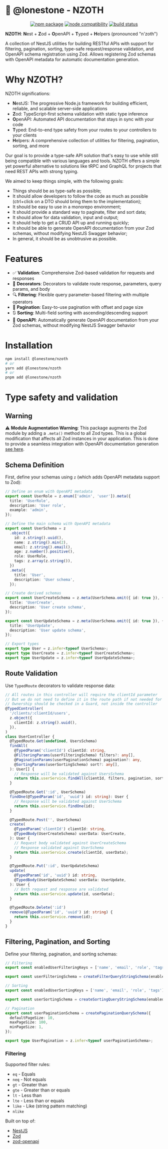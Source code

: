 # 🐙 @lonestone - NZOTH

<p align="center">
  <a href="https://npmjs.com/package/@lonestone/nzoth"><img src="https://img.shields.io/npm/v/@lonestone/nzoth.svg" alt="npm package"></a>
  <a href="https://nodejs.org/en/about/previous-releases"><img src="https://img.shields.io/node/v/@lonestone/nzoth.svg" alt="node compatibility"></a>
  <a href="https://github.com/lonestone/nzoth/actions/workflows/ci.yml"><img src="https://github.com/lonestone/nzoth/actions/workflows/ci.yml/badge.svg?branch=main" alt="build status"></a>
</p>

**NZOTH**: **N**est + **Z**od + **O**penAPI + **T**yped + **H**elpers
(pronounced "n'zoth")

A collection of NestJS utilities for building RESTful APIs with support for filtering, pagination, sorting, type-safe request/response validation, and OpenAPI schema registration using Zod. Allows registering Zod schemas with OpenAPI metadata for automatic documentation generation.

# Why NZOTH?

NZOTH significations:

- **N**estJS: The progressive Node.js framework for building efficient, reliable, and scalable server-side applications
- **Z**od: TypeScript-first schema validation with static type inference
- **O**penAPI: Automated API documentation that stays in sync with your code
- **T**yped: End-to-end type safety from your routes to your controllers to your clients
- **H**elpers: A comprehensive collection of utilities for filtering, pagination, sorting, and more

Our goal is to provide a type-safe API solution that's easy to use while still being compatible with various languages and tools. NZOTH offers a simple yet powerful alternative to solutions like tRPC and GraphQL for projects that need REST APIs with strong typing.

We aimed to keep things simple, with the following goals:

- Things should be as type-safe as possible;
- It should allow developers to follow the code as much as possible (ctrl+click on a DTO should bring them to the implementation);
- It should be easy to use in a monorepo environment;
- It should provide a standard way to paginate, filter and sort data;
- It should allow for data validation, input and output;
- It should help to get a CRUD API up and running quickly;
- It should be able to generate OpenAPI documentation from your Zod schemas, without modifying NestJS Swagger behavior;
- In general, it should be as unobtrusive as possible.

# Features

- ✅ **Validation**: Comprehensive Zod-based validation for requests and responses
- 🎯 **Decorators**: Decorators to validate route response, parameters, query params, and body
- 🔍 **Filtering**: Flexible query parameter-based filtering with multiple operators
- 📄 **Pagination**: Easy-to-use pagination with offset and page size
- 🔃 **Sorting**: Multi-field sorting with ascending/descending support
- 📄 **OpenAPI**: Automatically generate OpenAPI documentation from your Zod schemas, without modifying NestJS Swagger behavior

# Installation

```bash
npm install @lonestone/nzoth
# or
yarn add @lonestone/nzoth
# or
pnpm add @lonestone/nzoth
```

# Type safety and validation

## Warning

⚠️ **Module Augmentation Warning**: This package augments the Zod module by adding a `.meta()` method to all Zod types. This is a global modification that affects all Zod instances in your application. This is done to provide a seamless integration with OpenAPI documentation generation [see here](./packages/core/src/server.ts).

## Schema Definition

First, define your schemas using `z` (which adds OpenAPI metadata support to Zod):

```typescript
// Define an enum with OpenAPI metadata
export const UserRole = z.enum(['admin', 'user']).meta({
  title: 'UserRole',
  description: 'User role',
  example: 'admin',
});

// Define the main schema with OpenAPI metadata
export const UserSchema = z
  .object({
    id: z.string().uuid(),
    name: z.string().min(2),
    email: z.string().email(),
    age: z.number().positive(),
    role: UserRole,
    tags: z.array(z.string()),
  })
  .meta({
    title: 'User',
    description: 'User schema',
  });

// Create derived schemas
export const UserCreateSchema = z.meta(UserSchema.omit({ id: true }), {
  title: 'UserCreate',
  description: 'User create schema',
});

export const UserUpdateSchema = z.meta(UserSchema.omit({ id: true }), {
  title: 'UserUpdate',
  description: 'User update schema',
});

// Export types
export type User = z.infer<typeof UserSchema>;
export type UserCreate = z.infer<typeof UserCreateSchema>;
export type UserUpdate = z.infer<typeof UserUpdateSchema>;
```

## Route Validation

Use `TypedRoute` decorators to validate response data:

```typescript
// All routes in this controller will require the clientId parameter
// But we do not need to define it in the route path if not needed for the route logic (See put)
// Ownership should be checked in a Guard, not inside the controller
@TypedController(
  '/clients/:clientId/users',
  z.object({
    clientId: z.string().uuid(),
  }),
)
class UserController {
  @TypedRoute.Get(undefined, UsersSchema)
  findAll(
    @TypedParam('clientId') clientId: string,
    @FilteringParams(userFilteringSchema) filters?: any[],
    @PaginationParams(userPaginationSchema) pagination?: any,
    @SortingParams(userSortingSchema) sort?: any[],
  ): User[] {
    // Response will be validated against UsersSchema
    return this.userService.findAll(clientId, filters, pagination, sort);
  }

  @TypedRoute.Get(':id', UserSchema)
  findOne(@TypedParam('id', 'uuid') id: string): User {
    // Response will be validated against UserSchema
    return this.userService.findOne(id);
  }

  @TypedRoute.Post('', UserSchema)
  create(
    @TypedParam('clientId') clientId: string,
    @TypedBody(UserCreateSchema) userData: UserCreate,
  ): User {
    // Request body validated against UserCreateSchema
    // Response validated against UserSchema
    return this.userService.create(clientId, userData);
  }

  @TypedRoute.Put(':id', UserUpdateSchema)
  update(
    @TypedParam('id', 'uuid') id: string,
    @TypedBody(UserUpdateSchema) userData: UserUpdate,
  ): User {
    // Both request and response are validated
    return this.userService.update(id, userData);
  }

  @TypedRoute.Delete(':id')
  remove(@TypedParam('id', 'uuid') id: string) {
    return this.userService.remove(id);
  }
}
```

## Filtering, Pagination, and Sorting

Define your filtering, pagination, and sorting schemas:

```typescript
// Filtering
export const enabledUserFilteringKeys = ['name', 'email', 'role', 'tags'] as const;

export const userFilteringSchema = createFilterQueryStringSchema(enabledUserFilteringKeys);

// Sorting
export const enabledUserSortingKeys = ['name', 'email', 'role', 'tags'];

export const userSortingSchema = createSortingQueryStringSchema(enabledUserSortingKeys);

// Pagination
export const userPaginationSchema = createPaginationQuerySchema({
  defaultPageSize: 10,
  maxPageSize: 100,
  minPageSize: 1,
});

export type UserPagination = z.infer<typeof userPaginationSchema>;
```

### Filtering

Supported filter rules:

- `eq` - Equals
- `neq` - Not equals
- `gt` - Greater than
- `gte` - Greater than or equals
- `lt` - Less than
- `lte` - Less than or equals
- `like` - Like (string pattern matching)
- `nlike`

Built on top of:

- [NestJS](https://github.com/nestjs/nest)
- [Zod](https://github.com/colinhacks/zod)
- [zod-openapi](https://github.com/samchungy/zod-openapi)

